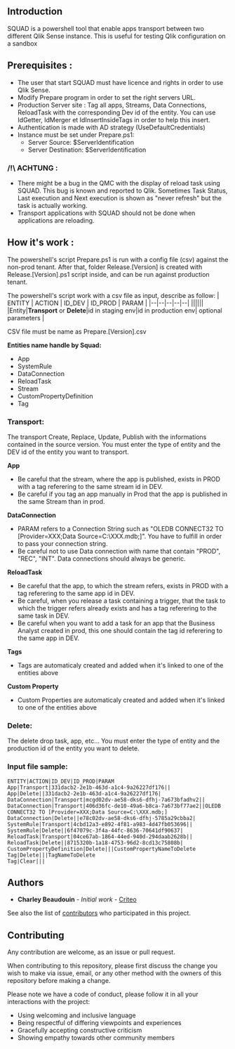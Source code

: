 ## Introduction
SQUAD is a powershell tool that enable apps transport between two different Qlik Sense instance. This is useful for testing Qlik configuration on a sandbox 


## Prerequisites :

 - The user that start SQUAD must have licence and rights in order to use Qlik Sense. 
 - Modify Prepare program in order to set the right servers URL. 
 - Production Server site : Tag all apps, Streams, Data Connections, ReloadTask with the corresponding Dev id of the entity.    You can use IdGetter, IdMerger et IdInsertInsideTags in order to help this insert.
 - Authentication is made with AD strategy (UseDefaultCredentials)
 - Instance must be set under Prepare.ps1: 
	- Server Source:      $ServerIdentification
	- Server Destination: $ServerIdentification


### /!\ ACHTUNG :
- There might be a bug in the QMC with the display of reload task using SQUAD. This bug is known and reported to Qlik. Sometimes Task Status, Last execution and Next execution is shown as "never refresh" but the task is actually working.
- Transport applications with SQUAD should not be done when applications are reloading.


## How it's work :

The powershell's script Prepare.ps1 is run with a config file (csv) against the non-prod tenant. After that, folder Release.[Version] is created with Release.[Version].ps1 script inside, and can be run against production tenant. 

The powershell's script work with a csv file as input, describe as follow: 
| ENTITY | ACTION | ID_DEV | ID_PROD | PARAM |
|--|--|--|--|--|
||||||
|Entity|**Transport** or **Delete**|id in staging env|id in production env| optional parameters |

CSV file must be name as Prepare.[Version].csv

**Entities name handle by Squad:**
- App
- SystemRule
- DataConnection
- ReloadTask
- Stream
- CustomPropertyDefinition
- Tag

### Transport:

The transport Create, Replace, Update, Publish with the informations contained in the source version. You must enter the type of entity and the DEV id of the entity you want to transport.

**App**
  - Be careful that the stream, where the app is published, exists in PROD with a tag referering to the same stream id in DEV. 
  - Be careful if you tag an app manually in Prod that the app is published in the same Stream than in prod. 

**DataConnection**
  - PARAM refers to a Connection String such as "OLEDB CONNECT32 TO [Provider=XXX;Data Source=C:\XXX.mdb;]". You have to fulfill in order to pass your connection string.
  - Be careful not to use Data connection with name that contain "PROD", "REC", "INT". Data connections should always be generic.
 
**ReloadTask**
  - Be careful that the app, to which the stream refers, exists in PROD with a tag referering to the same app id in DEV. 
  - Be careful, when you release a task containing a trigger, that the task to which the trigger refers already exists and has a tag referering to the same task in DEV.
  - Be careful when you want to add a task for an app that the Business Analyst created in prod, this one should contain the tag id referering to the same app in DEV.

**Tags**
  - Tags are automaticaly created and added when it's linked to one of the entities above

**Custom Property**
  - Custom Properties are automaticaly created and added when it's linked to one of the entities above
  
 ### Delete:

The delete drop task, app, etc... You must enter the type of entity and the production id of the entity you want to delete.


### Input file sample:

    ENTITY|ACTION|ID_DEV|ID_PROD|PARAM
	App|Transport|331dacb2-2e1b-463d-a1c4-9a26227df176||
	App|Delete||331dacb2-2e1b-463d-a1c4-9a26227df176|
	DataConnection|Transport|mcgd02dv-ae58-dks6-dfhj-7a673bfadhv2||
	DataConnection|Transport|406d36fc-de10-49a6-b8ca-7a673bf77ae2||OLEDB CONNECT32 TO [Provider=XXX;Data Source=C:\XXX.mdb;]
	DataConnection|Delete||e78c02dv-ae58-dks6-dfhj-5785a29cbba2|
	SystemRule|Transport|4cbd12a3-e892-4f81-a983-4d47fb053696||
	SystemRule|Delete||6f47079c-3f4a-44fc-8636-70641df90637|
	ReloadTask|Transport|04ce67ab-1864-44ed-940d-294daab2628b||
	ReloadTask|Delete||8715320b-1a18-4753-96d2-8cd13c75808b|
	CustomPropertyDefinition|Delete|||CustomPropertyNameToDelete
	Tag|Delete|||TagNameToDelete
	Tag|Clear|||


## Authors

-   **Charley Beaudouin**  -  _Initial work_  -  [Criteo](https://github.com/criteo/qs-squad)

See also the list of  [contributors](https://github.com/criteo/qs-squad/graphs/contributors)  who participated in this project.



## Contributing

Any contribution are welcome, as an issue or pull request. 

When contributing to this repository, please first discuss the change you wish to make via issue, email, or any other method with the owners of this repository before making a change. 

Please note we have a code of conduct, please follow it in all your interactions with the project:
* Using welcoming and inclusive language
* Being respectful of differing viewpoints and experiences
* Gracefully accepting constructive criticism
* Showing empathy towards other community members